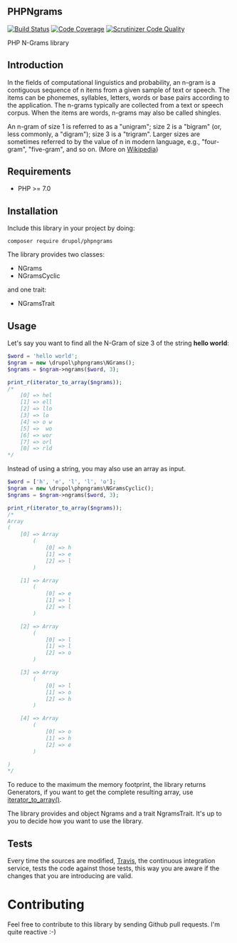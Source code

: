 ## PHPNgrams
[![Build Status](https://travis-ci.org/drupol/phpngrams.svg?branch=master)](https://travis-ci.org/drupol/phpngrams)
 [![Code Coverage](https://scrutinizer-ci.com/g/drupol/phpngrams/badges/coverage.png?b=master)](https://scrutinizer-ci.com/g/drupol/phpngrams/?branch=master)
 [![Scrutinizer Code Quality](https://scrutinizer-ci.com/g/drupol/phpngrams/badges/quality-score.png?b=master)](https://scrutinizer-ci.com/g/drupol/phpngrams/?branch=master)


PHP N-Grams library

## Introduction

In the fields of computational linguistics and probability, an n-gram is a contiguous sequence of n items from a given sample of text or speech. The items can be phonemes, syllables, letters, words or base pairs according to the application. The n-grams typically are collected from a text or speech corpus. When the items are words, n-grams may also be called shingles.

An n-gram of size 1 is referred to as a "unigram"; size 2 is a "bigram" (or, less commonly, a "digram"); size 3 is a "trigram". Larger sizes are sometimes referred to by the value of n in modern language, e.g., "four-gram", "five-gram", and so on. (More on [Wikipedia](https://en.wikipedia.org/wiki/N-gram))

## Requirements

* PHP >= 7.0

## Installation

Include this library in your project by doing:

`composer require drupol/phpngrams`

The library provides two classes:

* NGrams
* NGramsCyclic

and one trait:

* NGramsTrait

## Usage

Let's say you want to find all the N-Gram of size 3 of the string **hello world**:

```php
$word = 'hello world';
$ngram = new \drupol\phpngrams\NGrams();
$ngrams = $ngram->ngrams($word, 3);

print_r(iterator_to_array($ngrams));
/*
    [0] => hel
    [1] => ell
    [2] => llo
    [3] => lo
    [4] => o w
    [5] =>  wo
    [6] => wor
    [7] => orl
    [8] => rld
*/
```

Instead of using a string, you may also use an array as input.

```php
$word = ['h', 'e', 'l', 'l', 'o'];
$ngram = new \drupol\phpngrams\NGramsCyclic();
$ngrams = $ngram->ngrams($word, 3);

print_r(iterator_to_array($ngrams));
/*
Array
(
    [0] => Array
        (
            [0] => h
            [1] => e
            [2] => l
        )

    [1] => Array
        (
            [0] => e
            [1] => l
            [2] => l
        )

    [2] => Array
        (
            [0] => l
            [1] => l
            [2] => o
        )

    [3] => Array
        (
            [0] => l
            [1] => o
            [2] => h
        )

    [4] => Array
        (
            [0] => o
            [1] => h
            [2] => e
        )

)
*/
```

To reduce to the maximum the memory footprint, the library returns Generators, if you want to get the complete resulting array, use [iterator_to_array()](https://secure.php.net/manual/en/function.iterator-to-array.php).

The library provides and object Ngrams and a trait NgramsTrait.
It's up to you to decide how you want to use the library.

## Tests

Every time the sources are modified, [Travis](https://travis-ci.org/drupol/phpngrams), the continuous integration
service, tests the code against those tests, this way you are aware if the changes that you are introducing are valid.

# Contributing

Feel free to contribute to this library by sending Github pull requests. I'm quite reactive :-)
